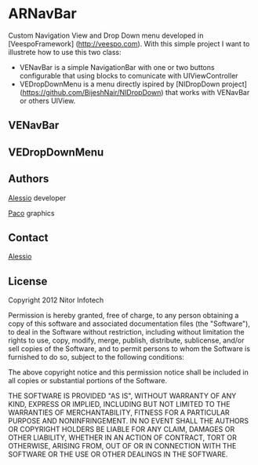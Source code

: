 ARNavBar
========

Custom Navigation View and Drop Down menu developed in [VeespoFramework] (http://veespo.com).
With this simple project I want to illustrete how to use this two class:
- VENavBar is a simple NavigationBar with one or two buttons configurable that using blocks to comunicate with UIViewController
- VEDropDownMenu is a menu directly ispired by [NIDropDown project] (https://github.com/BijeshNair/NIDropDown) that works with VENavBar or others UIView.

## VENavBar

## VEDropDownMenu

Authors
--------
[Alessio](mailto:roberto@veespo.com) developer

[Paco](mailto:paco@veespo.com) graphics

## Contact ##

[Alessio](mailto:roberto@veespo.com)

License
-------

Copyright 2012 Nitor Infotech

Permission is hereby granted, free of charge, to any person obtaining
a copy of this software and associated documentation files (the
"Software"), to deal in the Software without restriction, including
without limitation the rights to use, copy, modify, merge, publish,
distribute, sublicense, and/or sell copies of the Software, and to
permit persons to whom the Software is furnished to do so, subject to
the following conditions:

The above copyright notice and this permission notice shall be
included in all copies or substantial portions of the Software.

THE SOFTWARE IS PROVIDED "AS IS", WITHOUT WARRANTY OF ANY KIND,
EXPRESS OR IMPLIED, INCLUDING BUT NOT LIMITED TO THE WARRANTIES OF
MERCHANTABILITY, FITNESS FOR A PARTICULAR PURPOSE AND
NONINFRINGEMENT. IN NO EVENT SHALL THE AUTHORS OR COPYRIGHT HOLDERS BE
LIABLE FOR ANY CLAIM, DAMAGES OR OTHER LIABILITY, WHETHER IN AN ACTION
OF CONTRACT, TORT OR OTHERWISE, ARISING FROM, OUT OF OR IN CONNECTION
WITH THE SOFTWARE OR THE USE OR OTHER DEALINGS IN THE SOFTWARE.
